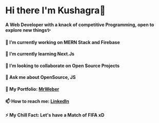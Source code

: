# Hi there I'm Kushagra👋

**A Web Developer with a knack of competitive Programming, open to explore new things✨**




#### 🔭 I’m currently working on MERN Stack and Firebase
#### 🌱 I’m currently learning Next.Js
#### 👯 I’m looking to collaborate on Open Source Projects
#### 💬 Ask me about OpenSource, JS
#### 👋 My Portfolio: <a href="https://www.mrweber.netlify.app">MrWeber</a>
#### 📫 How to reach me: <a href="https://www.linkedin.com/in/kushagra-johari-707183191/">LinkedIn</a>
#### ⚡ My Chill Fact: Let's have a Match of FIFA xD
<!--
Here are some ideas to get you started:
- 🤔 I’m looking for help with ...
- 😄 Pronouns: ...->
<!--**joharikushagra/joharikushagra** is a ✨ _special_ ✨ repository because its `README.md` (this file) appears on your GitHub profile.->
